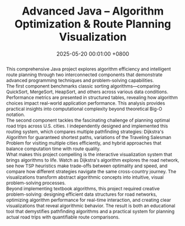 ---
title:          "Advanced Java – Algorithm Optimization & Route Planning Visualization"
date:           2025-05-20 00:01:00 +0800
selected:       true
pub:            "CPT204 - Advanced Object-Oriented Programming"
pub_date:       "2025"
abstract: >-
  This comprehensive Java project explores algorithm efficiency and intelligent route planning through two interconnected components that demonstrate advanced programming techniques and problem-solving capabilities.


  The first component benchmarks classic sorting algorithms—comparing QuickSort, MergeSort, HeapSort, and others across various data conditions. Performance metrics are presented in structured tables, revealing how algorithm choices impact real-world application performance. This analysis provides practical insights into computational complexity beyond theoretical Big-O notation.


  The second component tackles the fascinating challenge of planning optimal road trips across U.S. cities. I independently designed and implemented this routing system, which compares multiple pathfinding strategies: Dijkstra's Algorithm for guaranteed shortest paths, variations of the Traveling Salesman Problem for visiting multiple cities efficiently, and hybrid approaches that balance computation time with route quality.


  What makes this project compelling is the interactive visualization system that brings algorithms to life. Watch as Dijkstra's algorithm explores the road network, see how TSP heuristics make trade-offs between optimality and speed, and compare how different strategies navigate the same cross-country journey. The visualizations transform abstract algorithmic concepts into intuitive, visual problem-solving processes.


  Beyond implementing textbook algorithms, this project required creative problem-solving: designing efficient data structures for road networks, optimizing algorithm performance for real-time interaction, and creating clear visualizations that reveal algorithmic behavior. The result is both an educational tool that demystifies pathfinding algorithms and a practical system for planning actual road trips with quantifiable route comparisons.
cover:          /assets/images/covers/project-advanced_java.png
authors:
- Rui Sang
- Yilin Li 
links:
  Code: https://github.com/richael-sang/AdvancedJava-RouteOptimization
  Report: /assets/pdfs/projects/advanced-java/report.pdf
  Presentation: /assets/pdfs/projects/advanced-java/ppt.pptx
  Video: https://youtu.be/1ovasgAADVs
---